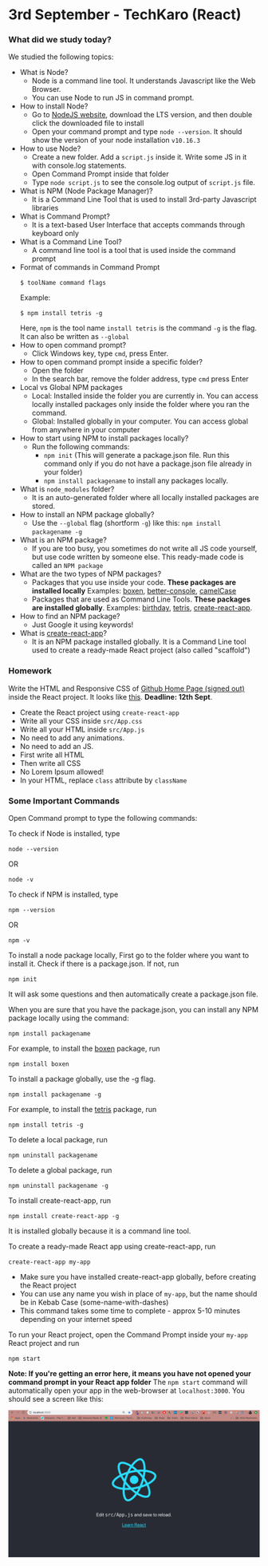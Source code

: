 # 3rd September - TechKaro (React)

### What did we study today?
We studied the following topics:
- What is Node?
  - Node is a command line tool. It understands Javascript like the Web Browser.
  - You can use Node to run JS in command prompt.
- How to install Node?
  - Go to [NodeJS website](https://nodejs.org/en/), download the LTS version, and then double click the downloaded file to install
  - Open your command prompt and type `node --version`. It should show the version of your node installation `v10.16.3`
- How to use Node?
  - Create a new folder. Add a `script.js` inside it. Write some JS in it with console.log statements.
  - Open Command Prompt inside that folder
  - Type `node script.js` to see the console.log output of `script.js` file.
- What is NPM (Node Package Manager)?
  - It is a Command Line Tool that is used to install 3rd-party Javascript libraries
- What is Command Prompt?
  - It is a text-based User Interface that accepts commands through keyboard only
- What is a Command Line Tool?
  - A command line tool is a tool that is used inside the command prompt
- Format of commands in Command Prompt
    ```
    $ toolName command flags
    ```
    Example:
    ```
    $ npm install tetris -g
    ```
    Here,
    `npm` is the tool name
    `install tetris` is the command
    `-g` is the flag. It can also be written as `--global`
- How to open command prompt?
  - Click Windows key, type `cmd`, press Enter.
- How to open command prompt inside a specific folder?
  - Open the folder
  - In the search bar, remove the folder address, type `cmd` press Enter
- Local vs Global NPM packages
  - Local: Installed inside the folder you are currently in. You can access locally installed packages only inside the folder where you ran the command. 
  - Global: Installed globally in your computer. You can access global from anywhere in your computer
- How to start using NPM to install packages locally?
  - Run the following commands:
    - `npm init` (This will generate a package.json file. Run this command only if you do not have a package.json file already in your folder)
    - `npm install packagename` to install any packages locally.
- What is `node_modules` folder?
  - It is an auto-generated folder where all locally installed packages are stored.
- How to install an NPM package globally?
  - Use the `--global` flag (shortform `-g`) like this: `npm install packagename -g`
- What is an NPM package?
  - If you are too busy, you sometimes do not write all JS code yourself, but use code written by someone else. This ready-made code is called an `NPM package`
- What are the two types of NPM packages?
  - Packages that you use inside your code. **These packages are installed locally** Examples: [boxen](https://github.com/sindresorhus/boxen), [better-console](https://github.com/mohsen1/better-console), [camelCase](https://github.com/sindresorhus/camelcase)
  - Packages that are used as Command Line Tools. **These packages are installed globally**. Examples: [birthday](https://www.npmjs.com/package/birthday), [tetris](https://www.npmjs.com/package/tetris), [create-react-app](https://github.com/facebook/create-react-app).
- How to find an NPM package?
  - Just Google it using keywords!
- What is [create-react-app](https://github.com/facebook/create-react-app#creating-an-app)?
  - It is an NPM package installed globally. It is a Command Line tool used to create a ready-made React project (also called "scaffold")

### Homework
Write the HTML and Responsive CSS of [Github Home Page (signed out)](https://github.com) inside the React project. It looks like [this](github-png-slice.png). **Deadline: 12th Sept**. 
- Create the React project using `create-react-app`
- Write all your CSS inside `src/App.css`
- Write all your HTML inside `src/App.js`
- No need to add any animations.
- No need to add an JS.
- First write all HTML
- Then write all CSS
- No Lorem Ipsum allowed!
- In your HTML, replace `class` attribute by `className`

### Some Important Commands
Open Command prompt to type the following commands:

To check if Node is installed, type
```
node --version
```
OR 
```
node -v
```

To check if NPM is installed, type
```
npm --version
```
OR 
```
npm -v
```

To install a node package locally,
First go to the folder where you want to install it.
Check if there is a package.json. If not, run
```
npm init
```
It will ask some questions and then automatically create a package.json file.

When you are sure that you have the package.json, you can install any NPM package locally using the command:
```
npm install packagename
```
For example, to install the [boxen](https://github.com/sindresorhus/boxen) package, run
```
npm install boxen
```

To install a package globally, use the -g flag.
```
npm install packagename -g
```
For example, to install the [tetris](https://www.npmjs.com/package/tetris) package, run
```
npm install tetris -g
```

To delete a local package, run
```
npm uninstall packagename
```

To delete a global package, run
```
npm uninstall packagename -g
```

To install create-react-app, run
```
npm install create-react-app -g
```
It is installed globally because it is a command line tool.

To create a ready-made React app using create-react-app, run
```
create-react-app my-app
```
- Make sure you have installed create-react-app globally, before creating the React project
- You can use any name you wish in place of `my-app`, but the name should be in Kebab Case (some-name-with-dashes)
- This command takes some time to complete - approx 5-10 minutes depending on your internet speed

To run your React project, open the Command Prompt inside your `my-app` React project and run
```
npm start
```
**Note: If you're getting an error here, it means you have not opened your command prompt in your React app folder**
The `npm start` command will automatically open your app in the web-browser at `localhost:3000`. You should see a screen like this:

![Create-react-app default page](create-react-app-default-page.png)
